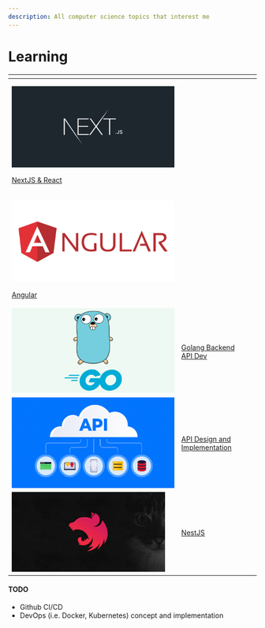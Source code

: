 ```yaml
---
description: All computer science topics that interest me
---
```


# Learning



<table data-view="cards"><thead><tr><th></th><th></th><th data-hidden></th></tr></thead><tbody><tr><td><p><img src="../.gitbook/assets/1_2tmzU7bve-VlTkOMWsk_Hw.jpeg" alt="" data-size="original"></p><p></p><p><a href="next.js.md">NextJS &#x26; React</a></p></td><td></td><td></td></tr><tr><td><p><img src="../.gitbook/assets/1_VKY-Ldkt-iHobItql7G_5w.png" alt=""></p><p></p><p><a href="angular.md">Angular</a></p></td><td></td><td></td></tr><tr><td><img src="../.gitbook/assets/golang.png" alt=""></td><td><a href="golang-backend-development/">Golang Backend API Dev</a></td><td></td></tr><tr><td><img src="../.gitbook/assets/APIs.png" alt=""></td><td><p></p><p><a href="api-design-and-implementation/">API Design and Implementation</a></p></td><td></td></tr><tr><td><img src="../.gitbook/assets/download.jpeg" alt=""></td><td><p></p><p><a href="nestjs.md">NestJS</a></p></td><td></td></tr></tbody></table>

#### TODO

* Github CI/CD
* DevOps (i.e. Docker, Kubernetes) concept and implementation

